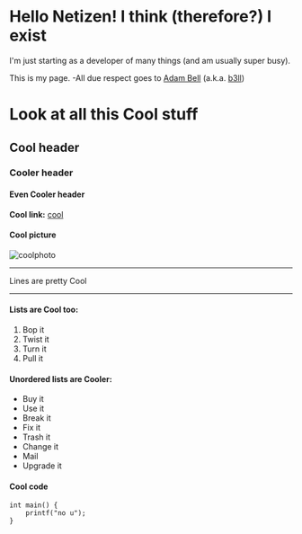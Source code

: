 # Hello Netizen! I think (therefore?) I exist

I'm just starting as a developer of many things (and am usually super busy).

This is my page. 
-All due respect goes to [Adam Bell](https://github.com/b3ll) (a.k.a. [b3ll](https://www.youtube.com/watch?v=tSYLMxj63mI))

# Look at all this Cool stuff

## Cool header

### Cooler header

#### Even Cooler header

**Cool link:** [cool](http://www.cool.com/)

#### Cool picture

![coolphoto](../images/hellacool.jpg)

* * *
Lines are pretty Cool
* * * 

#### Lists are Cool too:  

1. Bop it
2. Twist it
3. Turn it
4. Pull it


#### Unordered lists are Cooler:   

- Buy it
- Use it
- Break it
- Fix it
- Trash it
- Change it 
- Mail
- Upgrade it

#### Cool code

	int main() {
		printf("no u");
	}
	